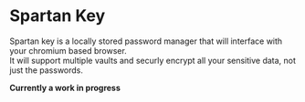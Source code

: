 # Spartan Key
Spartan key is a locally stored password manager that will interface with your chromium based browser.  
It will support multiple vaults and securly encrypt all your sensitive data, not just the passwords.  

**Currently a work in progress**
